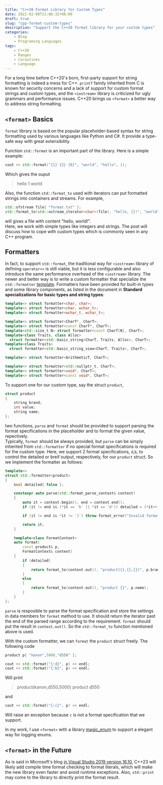 ```yaml
---
title: "C++20 Format Library for Custom Types"
date: 2022-02-08T21:06:32+08:00
draft: true
slug: "cpp-format-custom-types"
description: "Support the C++20 format library for your custom types"
categories:
    - Blog
    - Programing Languages
tags:
    - C++20
    - Ranges
    - Coroutines
    - Language
---
```


For a long time before C++20's born, first-party support for string formatting is indeed a mess for C++.  `printf` family inherited from C is known for security concerns and a lack of support for custom format strings and custom types, and the `<iostream>` library is criticized for ugly grammars and performance issues.  C++20 brings us `<format>` a better way to address string formatting.  

## `<format>` Basics

`format` library is based on the popular placeholder-based syntax for string formatting used by various languages like Python and C#. It provide a type-safe way with great extensibility.  

Function `std::format` is an important part of the library. Here is a simple example:   

```C++
cout << std::format("{1} {2} {0}", "world", "hello", 1);
```
Which gives the ouput  
> hello 1 world

Also, the function `std::format_to` used with iterators can put formatted strings into containers and streams. For example,  

``` C++
std::ofstream file{ "format.txt" };
std::format_to(std::ostream_iterator<char>(file), "hello, {}!", "world");
```

will gives a file with content "hello, world!".  
Here, we work with simple types like integers and strings. The post will discuss how to cope with custom types which is commonly seen in any C++ program.  

## Formatters

In fact, to support `std::format`, the traditional way for `<iostream>` library of defining `operator<<` is still viable, but it is less configurable and also introduce the same performance overhead of the `<iostream>` library. The newer and better way is to write a custom formatter that specialize the `std::formatter` [template](https://en.cppreference.com/w/cpp/utility/format/formatter). Formatters have been provided for built-in types and some library components,  as listed in the document in **Standard specializations for basic types and string types**:  
```C++
template<> struct formatter<char, char>;
template<> struct formatter<char, wchar_t>;
template<> struct formatter<wchar_t, wchar_t>;

template<> struct formatter<CharT*, CharT>;
template<> struct formatter<const CharT*, CharT>;
template<std::size_t N> struct formatter<const CharT[N], CharT>;
template<class Traits, class Alloc>
  struct formatter<std::basic_string<CharT, Traits, Alloc>, CharT>;
template<class Traits>
  struct formatter<std::basic_string_view<CharT, Traits>, CharT>;

template<> struct formatter<ArithmeticT, CharT>;

template<> struct formatter<std::nullptr_t, CharT>;
template<> struct formatter<void*, CharT>;
template<> struct formatter<const void*, CharT>;
```

To support one for our custom type, say the struct `product`, 

```C++
struct product
{
	string brand;
	int value;
	string name;
};
```

two functions, `parse` and `format` should be provided to support parsing the format specifications in the placeholder and to format the given value, repectively.  
Typically, `format` should be always provided, but `parse` can be simply inherited from `std::formatter` if no special format specifications is required for the custom type. Here, we support 2 format specifications, `d`,`b`, to control the detailed or breif output, respectively, for our `product` struct. So we implement the formatter as follows:

```C++
template<>
struct std::formatter<product>
{
	bool detailed{ false };

	constexpr auto parse(std::format_parse_context& context)
	{
		auto it = context.begin(), end = context.end();
		if (it != end && (*it == 'b' || *it == 'd')) detailed = (*it++) == 'd';

		if (it != end && *it != '}') throw format_error("Invalid format");

		return it;
	}

	template<class FormatContext>
	auto format(
		const product& p,
		FormatContext& context)
	{
		if (detailed)
		{
			return format_to(context.out(), "product({},{},{})", p.brand, p.name, p.value);
		}
		else
		{
			return format_to(context.out(), "product {}", p.name);
		}
	}
};
```
`parse` is resposible to parse the format specification and store the settings in data members for `format` method to use. It should return the iterator past the end of the parsed range according to the requirement. `format` should put the result in `context.out()`. So the `std::format_to` function mentioned above is used.  

With the custom formatter, we can `format` the `product` struct freely. The following code  

```C++
product p{ "kanon",5000,"d550" };

cout << std::format("{:d}", p) << endl;
cout << std::format("{:b}", p) << endl;
```

Will print  

> product(kanon,d550,5000)
> product d550

and  

```C++ 
cout << std::format("{:c}", p) << endl;
```

Will raise an exception because `c` is not a format specification that we support.  

In my work, I use `<format>` with a library [magic_enum](https://github.com/Neargye/magic_enum) to support a elegant way for logging enums.   

## `<format>` in the Future

As is said in Microsoft's blog [<format> in Visual Studio 2019 version 16.10](https://devblogs.microsoft.com/cppblog/format-in-visual-studio-2019-version-16-10/), C++23 will likely add compile time format checking to format literals, which will make the new library even faster and avoid runtime exceptions. Also, `std::print` may come to the library to directly print the format result.  


